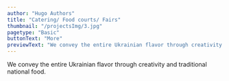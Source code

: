 ```yaml
---
author: "Hugo Authors"
title: "Catering/ Food courts/ Fairs"
thumbnail: "/projectsImg/3.jpg"
pagetype: "Basic"
buttonText: "More"
previewText: "We convey the entire Ukrainian flavor through creativity and traditional national food."
---
```


We convey the entire Ukrainian flavor through creativity and traditional national food.
